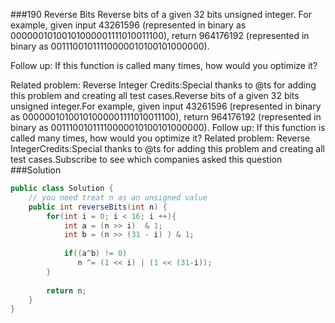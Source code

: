 ###190 Reverse Bits
Reverse bits of a given 32 bits unsigned integer.
For example, given input 43261596 (represented in binary as 00000010100101000001111010011100), return 964176192 (represented in binary as 00111001011110000010100101000000).

Follow up:
If this function is called many times, how would you optimize it?

Related problem: Reverse Integer
Credits:Special thanks to @ts for adding this problem and creating all test cases.Reverse bits of a given 32 bits unsigned integer.For example, given input 43261596 (represented in binary as 00000010100101000001111010011100), return 964176192 (represented in binary as 00111001011110000010100101000000).
Follow up:
If this function is called many times, how would you optimize it?
Related problem: Reverse IntegerCredits:Special thanks to @ts for adding this problem and creating all test cases.Subscribe to see which companies asked this question
###Solution
```java
public class Solution {
    // you need treat n as an unsigned value
    public int reverseBits(int n) {
        for(int i = 0; i < 16; i ++){
            int a = (n >> i)  & 1;
            int b = (n >> (31 - i) ) & 1;
            
            if((a^b) != 0)
               n ^= (1 << i) | (1 << (31-i));
        }
        
        return n;
    }
}